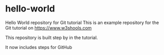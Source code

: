 # hello-world
Hello World repository for Git tutorial
This is an example repository for the Git tutorial on https://www.w3shools.com

This repository is built step by in the tutorial.

It now includes steps for GitHub
